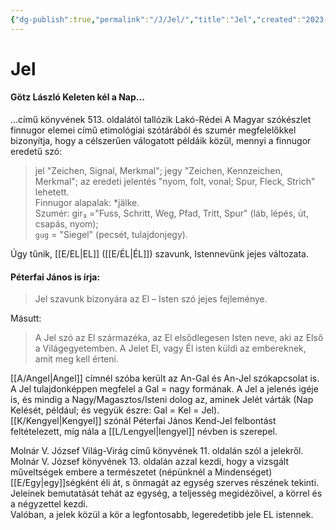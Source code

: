 ```yaml
---
{"dg-publish":true,"permalink":"/J/Jel/","title":"Jel","created":"2023-10-26T03:36","updated":"2025-08-31T02:08"}
---
```



# Jel

#### Götz László Keleten kél a Nap...

...című könyvének 513. oldalától tallózik Lakó-Rédei A Magyar szókészlet finnugor elemei című etimológiai szótárából és szumér megfelelőkkel bizonyítja, hogy a célszerűen válogatott példáik közül, mennyi a finnugor eredetű szó:  
> jel "Zeichen, Signal, Merkmal"; jegy "Zeichen, Kennzeichen, Merkmal"; az eredeti jelentés "nyom, folt, vonal; Spur, Fleck, Strich" lehetett.  
> Finnugor alapalak: \*jälke.  
> Szumér: gir₃ ="Fuss, Schritt, Weg, Pfad, Tritt, Spur" (láb, lépés, út, csapás, nyom);  
> `gug` = "Siegel" (pecsét, tulajdonjegy).

Úgy tűnik, [[E/EL\|EL]] ([[E/ÉL\|ÉL]]) szavunk, Istennevünk jejes változata.  

#### Péterfai János is írja:  

> Jel szavunk bizonyára az El – Isten szó jejes fejleménye.  

Másutt:  
> A Jel szó az El származéka, az El elsődlegesen Isten neve, aki az Első a Világegyetemben. A Jelet El, vagy Él isten küldi az embereknek, amit meg kell érteni.  

[[A/Angel\|Angel]] címnél szóba került az An-Gal és An-Jel szókapcsolat is. A Jel tulajdonképpen megfelel a Gal = nagy formának. A Jel a jelenés igéje is, és mindig a Nagy/Magasztos/Isteni dolog az, aminek Jelét várták (Nap Kelését, például; és vegyük észre: Gal = Kel = Jel).  
[[K/Kengyel\|Kengyel]] szónál Péterfai János Kend-Jel felbontást feltételezett, míg nála a [[L/Lengyel\|lengyel]] névben is szerepel.  

Molnár V. József Világ-Virág című könyvének 11. oldalán szól a jelekről. Molnár V. József könyvének 13. oldalán azzal kezdi, hogy a vizsgált műveltségek embere a természetet (népünknél a Mindenséget) [[E/Egy\|egy]]ségként éli át, s önmagát az egység szerves részének tekinti. Jeleinek bemutatását tehát az egység, a teljesség megidézőivel, a körrel és a négyzettel kezdi.  
Valóban, a jelek közül a kör a legfontosabb, legeredetibb jele EL istennek.  